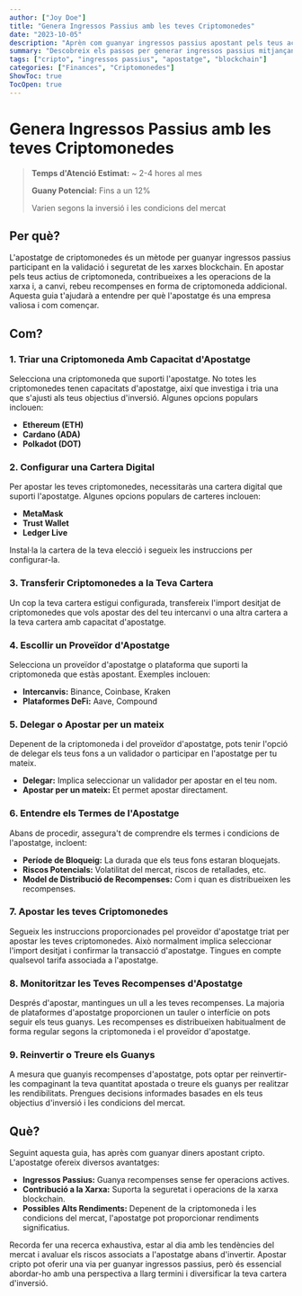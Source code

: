 ```yaml
---
author: ["Joy Doe"]
title: "Genera Ingressos Passius amb les teves Criptomonedes"
date: "2023-10-05"
description: "Aprèn com guanyar ingressos passius apostant pels teus actius de criptomonedes i participant en la validació de xarxes blockchain."
summary: "Descobreix els passos per generar ingressos passius mitjançant l'apostatge de criptomonedes, incloent la elecció de la criptomoneda adequada, la configuració d'una cartera digital i la selecció d'un proveïdor d'apostatge."
tags: ["cripto", "ingressos passius", "apostatge", "blockchain"]
categories: ["Finances", "Criptomonedes"]
ShowToc: true
TocOpen: true
---
```


# Genera Ingressos Passius amb les teves Criptomonedes

> **Temps d'Atenció Estimat:** ~ 2-4 hores al mes
>
> **Guany Potencial:** Fins a un 12%
> 
> Varien segons la inversió i les condicions del mercat

## Per què?

L'apostatge de criptomonedes és un mètode per guanyar ingressos passius participant en la validació i seguretat de les xarxes blockchain. En apostar pels teus actius de criptomoneda, contribueixes a les operacions de la xarxa i, a canvi, rebeu recompenses en forma de criptomoneda addicional. Aquesta guia t'ajudarà a entendre per què l'apostatge és una empresa valiosa i com començar.

## Com?

### 1. Triar una Criptomoneda Amb Capacitat d'Apostatge

Selecciona una criptomoneda que suporti l'apostatge. No totes les criptomonedes tenen capacitats d'apostatge, així que investiga i tria una que s'ajusti als teus objectius d'inversió. Algunes opcions populars inclouen:

- **Ethereum (ETH)**
- **Cardano (ADA)**
- **Polkadot (DOT)**

### 2. Configurar una Cartera Digital

Per apostar les teves criptomonedes, necessitaràs una cartera digital que suporti l'apostatge. Algunes opcions populars de carteres inclouen:

- **MetaMask**
- **Trust Wallet**
- **Ledger Live**

Instal·la la cartera de la teva elecció i segueix les instruccions per configurar-la.

### 3. Transferir Criptomonedes a la Teva Cartera

Un cop la teva cartera estigui configurada, transfereix l'import desitjat de criptomonedes que vols apostar des del teu intercanvi o una altra cartera a la teva cartera amb capacitat d'apostatge.

### 4. Escollir un Proveïdor d'Apostatge

Selecciona un proveïdor d'apostatge o plataforma que suporti la criptomoneda que estàs apostant. Exemples inclouen:

- **Intercanvis:** Binance, Coinbase, Kraken
- **Plataformes DeFi:** Aave, Compound

### 5. Delegar o Apostar per un mateix

Depenent de la criptomoneda i del proveïdor d'apostatge, pots tenir l'opció de delegar els teus fons a un validador o participar en l'apostatge per tu mateix.

- **Delegar:** Implica seleccionar un validador per apostar en el teu nom.
- **Apostar per un mateix:** Et permet apostar directament.

### 6. Entendre els Termes de l'Apostatge

Abans de procedir, assegura't de comprendre els termes i condicions de l'apostatge, incloent:

- **Període de Bloqueig:** La durada que els teus fons estaran bloquejats.
- **Riscos Potencials:** Volatilitat del mercat, riscos de retallades, etc.
- **Model de Distribució de Recompenses:** Com i quan es distribueixen les recompenses.

### 7. Apostar les teves Criptomonedes

Segueix les instruccions proporcionades pel proveïdor d'apostatge triat per apostar les teves criptomonedes. Això normalment implica seleccionar l'import desitjat i confirmar la transacció d'apostatge. Tingues en compte qualsevol tarifa associada a l'apostatge.

### 8. Monitoritzar les Teves Recompenses d'Apostatge

Després d'apostar, mantingues un ull a les teves recompenses. La majoria de plataformes d'apostatge proporcionen un tauler o interfície on pots seguir els teus guanys. Les recompenses es distribueixen habitualment de forma regular segons la criptomoneda i el proveïdor d'apostatge.

### 9. Reinvertir o Treure els Guanys

A mesura que guanyis recompenses d'apostatge, pots optar per reinvertir-les compaginant la teva quantitat apostada o treure els guanys per realitzar les rendibilitats. Prengues decisions informades basades en els teus objectius d'inversió i les condicions del mercat.

## Què?

Seguint aquesta guia, has après com guanyar diners apostant cripto. L'apostatge ofereix diversos avantatges:

- **Ingressos Passius:** Guanya recompenses sense fer operacions actives.
- **Contribució a la Xarxa:** Suporta la seguretat i operacions de la xarxa blockchain.
- **Possibles Alts Rendiments:** Depenent de la criptomoneda i les condicions del mercat, l'apostatge pot proporcionar rendiments significatius.

Recorda fer una recerca exhaustiva, estar al dia amb les tendències del mercat i avaluar els riscos associats a l'apostatge abans d'invertir. Apostar cripto pot oferir una via per guanyar ingressos passius, però és essencial abordar-ho amb una perspectiva a llarg termini i diversificar la teva cartera d'inversió.